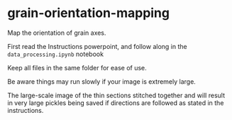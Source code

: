 # grain-orientation-mapping
Map the orientation of grain axes.

First read the Instructions powerpoint, and follow along in the ```data_processing.ipynb``` notebook

Keep all files in the same folder for ease of use.

Be aware things may run slowly if your image is extremely large.

The large-scale image of the thin sections stitched together and will result in very large pickles being saved if directions are followed as stated in the instructions. 
